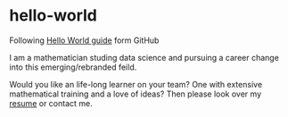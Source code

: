 # hello-world
Following [Hello World guide](https://guides.github.com/activities/hello-world/) form GitHub

I am a mathematician studing data science and pursuing a career change into this emerging/rebranded feild.

Would you like an life-long learner on your team? One with extensive mathematical training and a love of ideas?
Then please look over my [resume](https://github.com/EricDFay/resume) or contact me.
